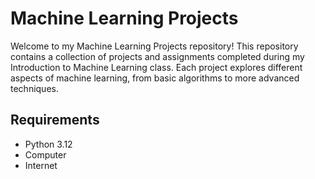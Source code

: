 # Machine Learning Projects

Welcome to my Machine Learning Projects repository! This repository contains a collection of projects and assignments completed during my Introduction to Machine Learning class. Each project explores different aspects of machine learning, from basic algorithms to more advanced techniques.

## Requirements
- Python 3.12
- Computer
- Internet